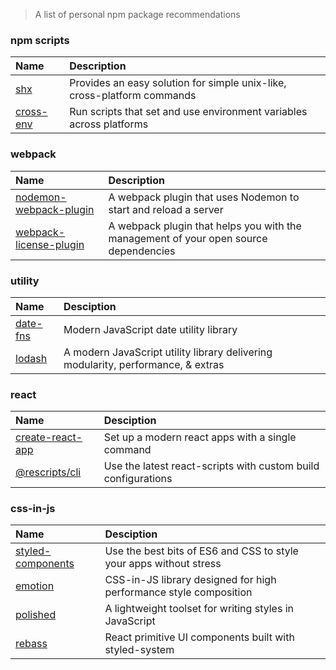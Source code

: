 > A list of personal npm package recommendations

### npm scripts

| Name | Description |
| :- | :- |
| [shx](https://github.com/shelljs/shx) | Provides an easy solution for simple unix-like, cross-platform commands |
| [cross-env](https://github.com/kentcdodds/cross-env) | Run scripts that set and use environment variables across platforms |

### webpack

| Name | Description |
| :- | :- |
| [nodemon-webpack-plugin](https://github.com/Izhaki/nodemon-webpack-plugin) | A webpack plugin that uses Nodemon to start and reload a server |
| [webpack-license-plugin](https://github.com/codepunkt/webpack-license-plugin) | A webpack plugin that helps you with the management of your open source dependencies |

### utility

| Name | Desciption |
| :- | :- |
| [date-fns](https://github.com/date-fns/date-fns) | Modern JavaScript date utility library |
| [lodash](https://github.com/lodash/lodash) | A modern JavaScript utility library delivering modularity, performance, & extras |

### react


| Name | Desciption |
| :- | :- |
| [create-react-app](https://github.com/facebook/create-react-app) | Set up a modern react apps with a single command |
| [@rescripts/cli](https://github.com/harrysolovay/rescripts) | Use the latest react-scripts with custom build configurations |

### css-in-js

| Name | Desciption |
| :- | :- |
| [styled-components](https://github.com/styled-components/styled-components) | Use the best bits of ES6 and CSS to style your apps without stress |
| [emotion](https://github.com/emotion-js/emotion) | CSS-in-JS library designed for high performance style composition |
| [polished](https://github.com/styled-components/polished) | A lightweight toolset for writing styles in JavaScript |
| [rebass](https://github.com/rebassjs/rebass) | React primitive UI components built with styled-system |

